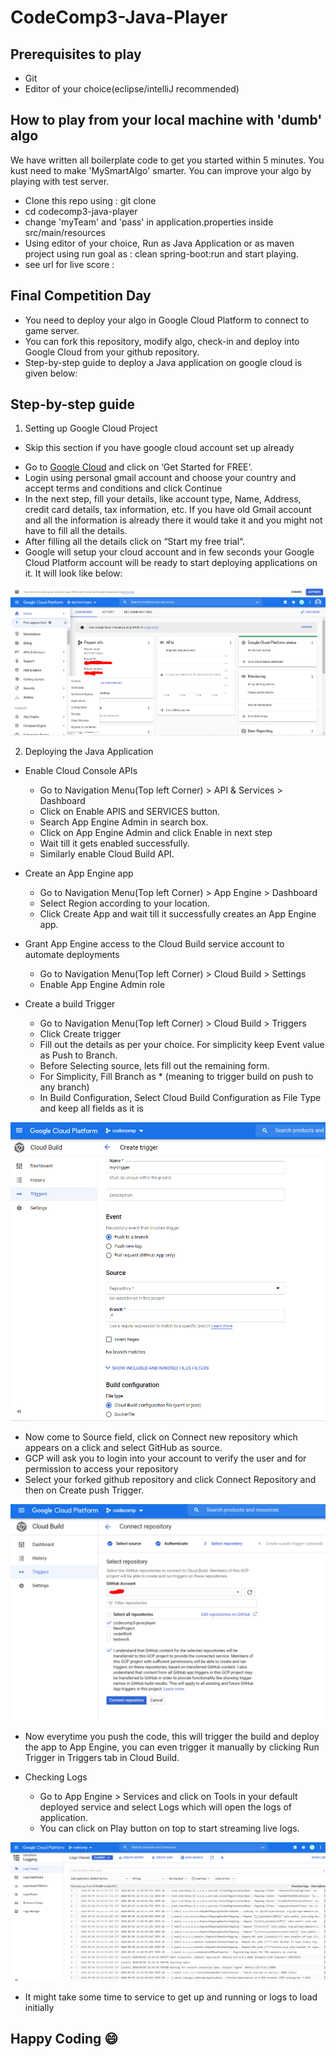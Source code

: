 # CodeComp3-Java-Player

## Prerequisites to play
- Git
- Editor of your choice(eclipse/intelliJ recommended)

## How to play from your local machine with 'dumb' algo
We have written all boilerplate code to get you started within 5 minutes. You kust need to make 'MySmartAlgo' smarter. You can improve your algo by playing with test server.
- Clone this repo using : git clone <Link of this repo>
- cd codecomp3-java-player
- change 'myTeam' and 'pass' in application.properties inside src/main/resources
- Using editor of your choice, Run as Java Application or as maven project using run goal as : clean spring-boot:run and start playing.
- see url for live score : <leaderboard URL Here>

## Final Competition Day
- You need to deploy your algo in Google Cloud Platform to connect to game server.
- You can fork this repository, modify algo, check-in and deploy into Google Cloud from your github repository.
-  Step-by-step guide to deploy a Java application on google cloud is given below:

## Step-by-step guide

1. Setting up Google Cloud Project
  * Skip this section if you have google cloud account set up already
- Go to [Google Cloud](https://cloud.google.com/) and click on ‘Get Started for FREE‘.
- Login using personal gmail account and choose your country and accept terms and conditions and click Continue
- In the next step, fill your details, like account type, Name, Address, credit card details, tax information, etc. If you have old Gmail account and all the information is already there it would take it and you might not have to fill all the details.
- After filling all the details click on “Start my free trial“.
- Google will setup your cloud account and in few seconds your Google Cloud Platform account will be ready to start deploying applications on it. It will look like below:

![GCP Home Screen](/img/welcome.PNG)

2. Deploying the Java Application
- Enable Cloud Console APIs
  - Go to Navigation Menu(Top left Corner) > API & Services > Dashboard
  - Click on Enable APIS and SERVICES button.
  - Search App Engine Admin in search box.
  - Click on App Engine Admin and click Enable in next step
  - Wait till it gets enabled successfully.
  - Similarly enable Cloud Build API.
 
- Create an App Engine app
  - Go to Navigation Menu(Top left Corner) > App Engine > Dashboard
  - Select Region according to your location.
  - Click Create App and wait till it successfully creates an App Engine app.
 
- Grant App Engine access to the Cloud Build service account to automate deployments
  - Go to Navigation Menu(Top left Corner) > Cloud Build > Settings
  - Enable App Engine Admin role
  
- Create a build Trigger
  - Go to Navigation Menu(Top left Corner) > Cloud Build > Triggers
  - Click Create trigger
  - Fill out the details as per your choice. For simplicity keep Event value as Push to Branch.
  - Before Selecting source, lets fill out the remaining form.
  - For Simplicity, Fill Branch as * (meaning to trigger build on push to any branch)
  - In Build Configuration, Select Cloud Build Configuration as File Type and keep all fields as it is

![Create Trigger](/img/createTrigger.PNG)  
  
  - Now come to Source field, click on Connect new repository which appears on a click and select GitHub as source.
  - GCP will ask you to login into your account to verify the user and for permission to access your repository
  - Select your forked github repository and click Connect Repository and then on Create push Trigger.

![Connect Repository](/img/connectRepo.PNG)    
  
  - Now everytime you push the code, this will trigger the build and deploy the app to App Engine, you can even trigger it manually by clicking Run Trigger in Triggers tab in Cloud Build.
  
- Checking Logs
  - Go to App Engine > Services and click on Tools in your default deployed service and select Logs which will open the logs of application.
  - You can click on Play button on top to start streaming live logs.

![Logs](/img/logs.PNG)  
  
- It might take some time to service to get up and running or logs to load initially

## Happy Coding :smile:  



